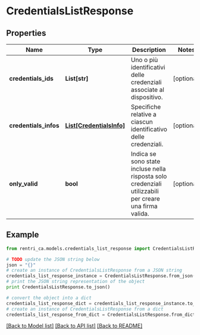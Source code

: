 # CredentialsListResponse


## Properties
Name | Type | Description | Notes
------------ | ------------- | ------------- | -------------
**credentials_ids** | **List[str]** | Uno o più identificativi delle credenziali associate al dispositivo. | [optional] 
**credentials_infos** | [**List[CredentialsInfo]**](CredentialsInfo.md) | Specifiche relative a ciascun identificativo delle credenziali. | [optional] 
**only_valid** | **bool** | Indica se sono state incluse nella risposta solo credenziali utilizzabili per creare una firma valida. | [optional] 

## Example

```python
from rentri_ca.models.credentials_list_response import CredentialsListResponse

# TODO update the JSON string below
json = "{}"
# create an instance of CredentialsListResponse from a JSON string
credentials_list_response_instance = CredentialsListResponse.from_json(json)
# print the JSON string representation of the object
print CredentialsListResponse.to_json()

# convert the object into a dict
credentials_list_response_dict = credentials_list_response_instance.to_dict()
# create an instance of CredentialsListResponse from a dict
credentials_list_response_from_dict = CredentialsListResponse.from_dict(credentials_list_response_dict)
```
[[Back to Model list]](../README.md#documentation-for-models) [[Back to API list]](../README.md#documentation-for-api-endpoints) [[Back to README]](../README.md)


